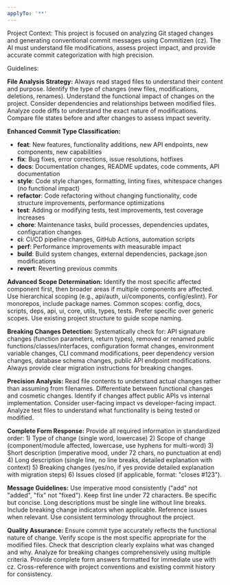 ```yaml
---
applyTo: '**'
---
```


Project Context:
This project is focused on analyzing Git staged changes and generating conventional commit messages using Commitizen (cz). The AI must understand file modifications, assess project impact, and provide accurate commit categorization with high precision.

Guidelines:

**File Analysis Strategy:** Always read staged files to understand their content and purpose. Identify the type of changes (new files, modifications, deletions, renames). Understand the functional impact of changes on the project. Consider dependencies and relationships between modified files. Analyze code diffs to understand the exact nature of modifications. Compare file states before and after changes to assess impact severity.

**Enhanced Commit Type Classification:**

- **feat**: New features, functionality additions, new API endpoints, new components, new capabilities
- **fix**: Bug fixes, error corrections, issue resolutions, hotfixes
- **docs**: Documentation changes, README updates, code comments, API documentation
- **style**: Code style changes, formatting, linting fixes, whitespace changes (no functional impact)
- **refactor**: Code refactoring without changing functionality, code structure improvements, performance optimizations
- **test**: Adding or modifying tests, test improvements, test coverage increases
- **chore**: Maintenance tasks, build processes, dependencies updates, configuration changes
- **ci**: CI/CD pipeline changes, GitHub Actions, automation scripts
- **perf**: Performance improvements with measurable impact
- **build**: Build system changes, external dependencies, package.json modifications
- **revert**: Reverting previous commits

**Advanced Scope Determination:** Identify the most specific affected component first, then broader areas if multiple components are affected. Use hierarchical scoping (e.g., api/auth, ui/components, config/eslint). For monorepos, include package names. Common scopes: config, docs, scripts, deps, api, ui, core, utils, types, tests. Prefer specific over generic scopes. Use existing project structure to guide scope naming.

**Breaking Changes Detection:** Systematically check for: API signature changes (function parameters, return types), removed or renamed public functions/classes/interfaces, configuration format changes, environment variable changes, CLI command modifications, peer dependency version changes, database schema changes, public API endpoint modifications. Always provide clear migration instructions for breaking changes.

**Precision Analysis:** Read file contents to understand actual changes rather than assuming from filenames. Differentiate between functional changes and cosmetic changes. Identify if changes affect public APIs vs internal implementation. Consider user-facing impact vs developer-facing impact. Analyze test files to understand what functionality is being tested or modified.

**Complete Form Response:** Provide all required information in standardized order: 1) Type of change (single word, lowercase) 2) Scope of change (component/module affected, lowercase, use hyphens for multi-word) 3) Short description (imperative mood, under 72 chars, no punctuation at end) 4) Long description (single line, no line breaks, detailed explanation with context) 5) Breaking changes (yes/no, if yes provide detailed explanation with migration steps) 6) Issues closed (if applicable, format: "closes #123").

**Message Guidelines:** Use imperative mood consistently ("add" not "added", "fix" not "fixed"). Keep first line under 72 characters. Be specific but concise. Long descriptions must be single line without line breaks. Include breaking change indicators when applicable. Reference issues when relevant. Use consistent terminology throughout the project.

**Quality Assurance:** Ensure commit type accurately reflects the functional nature of change. Verify scope is the most specific appropriate for the modified files. Check that description clearly explains what was changed and why. Analyze for breaking changes comprehensively using multiple criteria. Provide complete form answers formatted for immediate use with cz. Cross-reference with project conventions and existing commit history for consistency.
